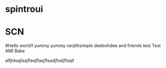 # spintroui
# SCN
#Hello world1
yummy yummy
ranjithsimple
deebohdee and friends
test
Test AMI Bake

alfjldsajlsajflasjflasjflsadjfsaljflsajf
